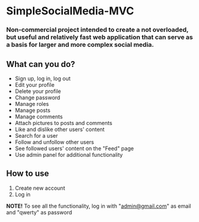 # SimpleSocialMedia-MVC

### Non-commercial project intended to create a not overloaded, but useful and relatively fast web application that can serve as a basis for larger and more complex social media.

## What can you do?
* Sign up, log in, log out
* Edit your profile
* Delete your profile
* Change password
* Manage roles
* Manage posts
* Manage comments
* Attach pictures to posts and comments
* Like and dislike other users' content
* Search for a user
* Follow and unfollow other users
* See followed users' content on the "Feed" page
* Use admin panel for additional functionality

## How to use
1. Create new account
2. Log in

**NOTE!** To see all the functionality, log in with "admin@gmail.com" as email and "qwerty" as password
